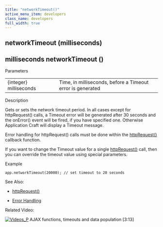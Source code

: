 ```yaml
---
title: "networkTimeout()"
active_menu_item: developers
class_name: developers
full_width: true
---
```



## networkTimeout (milliseconds)

## milliseconds networkTimeout ()

Parameters

<table>
<tr>
<td width="193">
{integer} milliseconds

</td>
<td width="17">
</td>
<td width="670">
Time, in milliseconds, before a Timeout error is generated

</td>
</tr>
</table>

Description

Gets or sets the network timeout period. In all cases except for httpRequest() calls, a Timeout error will be generated after 30 seconds and the onError() event will be fired, if you have specified one. Otherwise Application Craft will display a Timeout message.

Error handling for httpRequest() calls must be done within the [httpRequest()](../soap-restful-ajax-calls/httprequest) callback function.

If you want to change the Timeout value for a single [httpRequest()](../soap-restful-ajax-calls/httprequest) call, then you can override the timeout value using special parameters.

Example

    app.networkTimeout(20000); // set timeout to 20 seconds
   

See Also:

 - [httpRequest()](../soap-restful-ajax-calls/httprequest)

 - [Error Handling](../../client-scripting-overview/error-handling/index)

Related Video:

[![Videos\_P](/img/docs/videos_p.png)](http://www.youtube.com/v/Ly5KbmvHk7E?autoplay=1&hd=1&fs=1&showsearch=0&rel=0&) AJAX functions, timeouts and data population [3:13]


